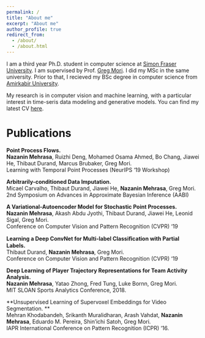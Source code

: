 ```yaml
---
permalink: /
title: "About me"
excerpt: "About me"
author_profile: true
redirect_from: 
  - /about/
  - /about.html
---
```


I am a third year Ph.D. student in computer science at  [Simon Fraser University](https://www.sfu.ca/computing.html). I am supervised by Prof. [Greg Mori](https://www.cs.sfu.ca/~mori/). I did my  MSc in the same university. Prior to that, I recieved my BSc degree in computer science from [Amirkabir University](http://aut.ac.ir/).

My research is in computer vision and machine learning, with a particular interest in time-seris data modeling and generative models. You can find my latest CV [here](cv.pdf). 


Publications
======
**Point Process Flows.** <br/>
**Nazanin Mehrasa**, Ruizhi Deng, Mohamed Osama Ahmed, Bo Chang, Jiawei He, Thibaut Durand, Marcus Brubaker, Greg Mori.<br/>
Learning with Temporal Point Processes (NeurIPS ‘19 Workshop)

**Arbitrarily-conditioned Data Imputation.**<br/>
Micael Carvalho, Thibaut Durand, Jiawei He, **Nazanin Mehrasa**, Greg Mori.<br/>
2nd Symposium on Advances in Approximate Bayesian Inference (AABI)

**A Variational-Autoencoder Model for Stochastic Point Processes.**<br/>
**Nazanin Mehrasa**, Akash Abdu Jyothi, Thibaut Durand, Jiawei He, Leonid Sigal, Greg Mori.<br/>
Conference on Computer Vision and Pattern Recognition (CVPR) ‘19

**Learning a Deep ConvNet for Multi-label Classiﬁcation with Partial Labels.**<br/>
Thibaut Durand, **Nazanin Mehrasa**, Greg Mori.<br/>
Conference on Computer Vision and Pattern Recognition (CVPR) ‘19

**Deep Learning of Player Trajectory Representations for Team Activity Analysis.**<br/>
 **Nazanin Mehrasa**, Yatao Zhong, Fred Tung, Luke Bornn, Greg Mori.<br/>
 MIT SLOAN Sports Analytics Conference, 2018.
 
**Unsupervised Learning of Supervoxel Embeddings for Video Segmentation. **<br/>
Mehran Khodabandeh, Srikanth  Muralidharan, Arash Vahdat, **Nazanin Mehrasa**, Eduardo M.  Pereira,  Shin’ichi Satoh, Greg Mori. <br/>
IAPR International Conference on Pattern Recognition (ICPR) ‘16.



